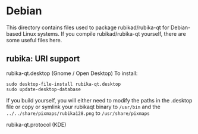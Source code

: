 
Debian
====================
This directory contains files used to package rubikad/rubika-qt
for Debian-based Linux systems. If you compile rubikad/rubika-qt yourself, there are some useful files here.

## rubika: URI support ##


rubika-qt.desktop  (Gnome / Open Desktop)
To install:

	sudo desktop-file-install rubika-qt.desktop
	sudo update-desktop-database

If you build yourself, you will either need to modify the paths in
the .desktop file or copy or symlink your rubikaqt binary to `/usr/bin`
and the `../../share/pixmaps/rubika128.png` to `/usr/share/pixmaps`

rubika-qt.protocol (KDE)

